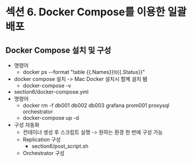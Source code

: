 # 섹션 6. Docker Compose를 이용한 일괄배포

## Docker Compose 설치 및 구성
- 명령어
  - docker ps --format "table {{.Names}}\t{{.Status}}"
- docker compose 설치 -> Mac Docker 설치시 함꼐 설치 됌
  - docker-compose -v
- section6/docker-compose.yml
- 명령어
  - docker rm -f db001 db002 db003 grafana prom001 proxysql orchestrator
  - docker-compose up -d
- 구성 자동화
  - 컨테이너 생성 후 스크립트 실행 -> 원하는 환경 한 번에 구성 가능
  - Replication 구성
    - section6/post_script.sh
  - Orchestrator 구성